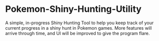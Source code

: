 # Pokemon-Shiny-Hunting-Utility
A simple, in-progress Shiny Hunting Tool to help you keep track of your current progress in a shiny hunt in Pokemon games. More features will arrive through time, and UI will be improved to give the program flare.
